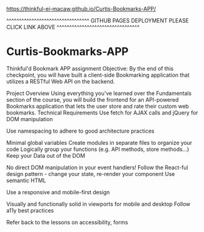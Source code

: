 https://thinkful-ei-macaw.github.io/Curtis-Bookmarks-APP/


^^^^^^^^^^^^^^^^^^^^^^^^^^^^^^^^^
GITHUB PAGES DEPLOYMENT PLEASE CLICK LINK ABOVE
^^^^^^^^^^^^^^^^^^^^^^^^^^^^^^^^^



# Curtis-Bookmarks-APP
Thinkful'd Bookmark APP assignment
Objective: By the end of this checkpoint, you will have built a client-side Bookmarking application that utilizes a RESTful Web API on the backend.

Project Overview
Using everything you've learned over the Fundamentals section of the course, you will build the frontend for an API-powered Bookmarks application that lets the user store and rate their custom web bookmarks.
Technical Requirements
Use fetch for AJAX calls and jQuery for DOM manipulation

Use namespacing to adhere to good architecture practices

Minimal global variables
Create modules in separate files to organize your code
Logically group your functions (e.g. API methods, store methods...)
Keep your Data out of the DOM

No direct DOM manipulation in your event handlers!
Follow the React-ful design pattern - change your state, re-render your component
Use semantic HTML

Use a responsive and mobile-first design

Visually and functionally solid in viewports for mobile and desktop
Follow a11y best practices

Refer back to the lessons on accessibility, forms

